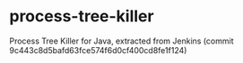 # process-tree-killer
Process Tree Killer for Java, extracted from Jenkins (commit 9c443c8d5bafd63fce574f6d0cf400cd8fe1f124)
